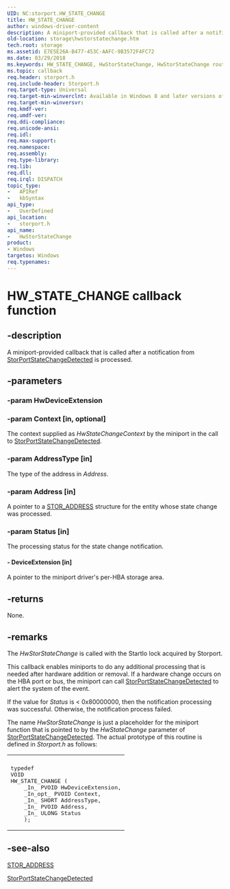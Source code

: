 ```yaml
---
UID: NC:storport.HW_STATE_CHANGE
title: HW_STATE_CHANGE
author: windows-driver-content
description: A miniport-provided callback that is called after a notification from StorPortStateChangeDetected is processed.
old-location: storage\hwstorstatechange.htm
tech.root: storage
ms.assetid: E7E5E26A-B477-453C-AAFC-9B3572F4FC72
ms.date: 03/29/2018
ms.keywords: HW_STATE_CHANGE, HwStorStateChange, HwStorStateChange routine [Storage Devices], storage.hwstorstatechange, storport/HwStorStateChange
ms.topic: callback
req.header: storport.h
req.include-header: Storport.h
req.target-type: Universal
req.target-min-winverclnt: Available in Windows 8 and later versions of Windows.
req.target-min-winversvr: 
req.kmdf-ver: 
req.umdf-ver: 
req.ddi-compliance: 
req.unicode-ansi: 
req.idl: 
req.max-support: 
req.namespace: 
req.assembly: 
req.type-library: 
req.lib: 
req.dll: 
req.irql: DISPATCH
topic_type:
-	APIRef
-	kbSyntax
api_type:
-	UserDefined
api_location:
-	storport.h
api_name:
-	HwStorStateChange
product:
- Windows
targetos: Windows
req.typenames: 
---
```


# HW_STATE_CHANGE callback function


## -description


A miniport-provided callback that is called  after a notification from <a href="https://msdn.microsoft.com/3E5E9C4E-5B82-4656-BDF2-23A9A8D40ADF"> StorPortStateChangeDetected</a> is processed.


## -parameters




### -param HwDeviceExtension


### -param Context [in, optional]

The context supplied as <i>HwStateChangeContext</i> by the miniport in the call to <a href="https://msdn.microsoft.com/3E5E9C4E-5B82-4656-BDF2-23A9A8D40ADF"> StorPortStateChangeDetected</a>.


### -param AddressType [in]

The type of the address in <i>Address</i>.


### -param Address [in]

A pointer to a <a href="https://msdn.microsoft.com/library/windows/hardware/hh451518">STOR_ADDRESS</a> structure for the entity whose state change was processed.


### -param Status [in]

The processing status for the state change notification.


#### - DeviceExtension [in]

A pointer to the miniport driver's per-HBA storage area. 


## -returns



None.




## -remarks



The <i>HwStorStateChange</i> is called with the StartIo lock acquired by Storport.

This callback enables miniports to do any additional processing that is needed after hardware addition or removal. If a hardware change occurs on the HBA port or bus, the miniport can call <a href="https://msdn.microsoft.com/3E5E9C4E-5B82-4656-BDF2-23A9A8D40ADF"> StorPortStateChangeDetected</a> to alert the system of the event.

If the value for <i>Status</i> is  &lt; 0x80000000, then the notification processing was successful. Otherwise, the notification process failed.

The name <i>HwStorStateChange</i> is just a placeholder for the miniport function that is pointed to by the <i>HwStateChange</i> parameter of  <a href="https://msdn.microsoft.com/3E5E9C4E-5B82-4656-BDF2-23A9A8D40ADF"> StorPortStateChangeDetected</a>. The actual prototype of this routine is defined in <i>Storport.h</i> as follows:

<div class="code"><span codelanguage=""><table>
<tr>
<th></th>
</tr>
<tr>
<td>
<pre>typedef
VOID
HW_STATE_CHANGE (
    _In_ PVOID HwDeviceExtension,
    _In_opt_ PVOID Context,
    _In_ SHORT AddressType,
    _In_ PVOID Address,
    _In_ ULONG Status
    );</pre>
</td>
</tr>
</table></span></div>



## -see-also




<a href="https://msdn.microsoft.com/library/windows/hardware/hh451518">STOR_ADDRESS</a>



<a href="https://msdn.microsoft.com/3E5E9C4E-5B82-4656-BDF2-23A9A8D40ADF"> StorPortStateChangeDetected</a>
 

 

